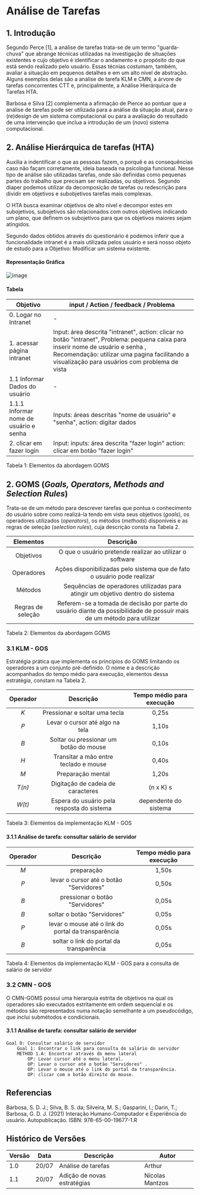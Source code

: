# Análise de Tarefas

## 1. Introdução

Segundo Perce [1], a análise de tarefas trata-se de um termo "guarda-chuva" que abrange técnicas utilizadas na investigação de situações existentes e cujo objetivo é
identificar o andamento e o propósito do que está sendo realizado pelo usuário. Essas técnias costumam, também,
avaliar a situação em pequenos detalhes e em um alto nível de abstração. Alguns exemplos delas são a análise de tarefa KLM e CMN, a árvore de
tarefas concorrentes CTT e, principalmente, a Análise Hierárquica de Tarefas HTA.

Barbosa e Silva [2] complementa a afirmação de Pierce ao pontuar que a análise
de tarefas pode ser utilizada para a análise da situação atual, para o (re)design
de um sistema computacional ou para a avaliação do resultado de uma intervenção que inclua a introdução de um (novo) sistema
computacional.

## 2. Análise Hierárquica de tarefas (HTA)

Auxilia a indentificar o que as pessoas fazem, o porquê e as consequências caso não façam corretamente, ideia baseada na psicologia funcional. Nesse tipo de análise são utilizadas tarefas, onde são definidas como pequenas partes do trabalho que precisam ser realizadas, ou objetivos. Segundo diaper podemos utilizar da decomposição de tarefas ou redescrição para dividir em objetivos e subobjetivos tarefas mais complexas.

O HTA busca examinar objetivos de alto nível e decompor estes em subojetivos, subojetivos são relacionados com outros objetivos indicando um plano, que definem os subojetivos para que os objetivos maiores sejam atingidos.

Segundo dados obtidos através do questionário é podemos inferir que a funcionalidade intranet é a mais utilizada pelos usuário e será nosso objeto de estudo para a
Objetivo: Modificar um sistema existente.

#### Representação Gráfica

![image](https://user-images.githubusercontent.com/60429513/180089432-2413ef7c-8188-4e37-88b7-f13d0ef10c1e.png)

#### Tabela

| Objetivo | input / Action / feedback / Problema                                       |     
|--------|------------|
|    0. Logar no Intranet    |      -      |  
|    1. acessar página  intranet    | Input: área descrita "intranet", action: clicar no botão "intranet", Problema: pequena caixa para inserir nome de usuário e senha , Recomendação: utilizar uma pagina facilitando a visualização para usuários com problema de vista          | 
|    1.1 Informar Dados do usuário    |      -      |  
|    1.1.1 Informar nome de usuário e senha    | Inputs: áreas descritas "nome de usuário" e "senha", action: digitar dados            |  
|    2. clicar em fazer login    | Input: inputs: área descrita "fazer login" action: clicar em botão "fazer login"           |  

Tabela 1: Elementos da abordagem GOMS

## 2. GOMS (<i>Goals, Operators, Methods and Selection Rules</i>)

Trata-se de um método para descrever tarefas que pontua o conhecimento do usuário
sobre como realizá-la tendo em vista seus objetivos (<i>goals</i>), os operadores utilizados (<i>operators</i>),
os métodos (<i>methods</i>) disponíveis e as regras de seleção (<i>selection rules</i>), cuja descrição consta na Tabela 2.

|Elementos |                                  Descrição                                  |
| :------: |:----------------------------------------------------------------------------:|
Objetivos | O que o usuário pretende realizar ao utilizar o software                        |         
Operadores | Ações disponibilizadas pelo sistema que de fato o usuário pode realizar        |
Métodos |  Sequências de operadores utilizadas para atingir um objetivo dentro do sistema                                         | 
Regras de seleção | Referem-se a tomada de decisão por parte do usuário diante da possibilidade de possuir mais de um método para utilizar |

Tabela 2: Elementos da abordagem GOMS

### 3.1 KLM - GOS

Estratégia prática que implementa os princípios do GOMS limitando os operadores a um conjunto pré-definido. O nome e a descrição
acompanhados do tempo médio para execução, elementos dessa estratégia, constam na Tabela 2.

|Operador |                                  Descrição                                  | Tempo médio para execução |
| :------: |:----------------------------------------------------------------------------:|:----------------------------------------------------------------------------:|
*K* | Pressionar e soltar uma tecla                      |   0,25s      |
*P*  | Levar o cursor até algo na tela        | 1,10s |
*B*  | Soltar ou pressionar um botão do mouse        |   0,10s |
*H*  | Transitar a mão entre teclado e mouse       |  0,40s |
*M*  | Preparação mental       | 1,20s |
*T(n)*  | Digitação de cadeia de caracteres        |   (n x K) s    |
*W(t)*  | Espera do usuário pela resposta do sistema        | dependente do sistema      |

Tabela 3: Elementos da implementação KLM - GOS

#### 3.1.1 Análise de tarefa: consultar salário de servidor

|Operador |                                  Descrição                                  | Tempo médio para execução |
| :------: |:----------------------------------------------------------------------------:|:----------------------------------------------------------------------------:|
*M* | preparação                      |   1,50s      |
*P*  | levar o cursor até o botão "Servidores"        | 0,50s |
*B*  | pressionar o botão "Servidores"        | 0,05s |
*B*  | soltar o botão "Servidores"        | 0,05s |
*P*  | levar o mouse até o link do portal da transparência        |   0,05s |
*B*  | soltar o link do portal da transparência        | 0,05s |

Tabela 4: Elementos da implementação KLM - GOS para a consulta de salário de servidor

### 3.2 CMN - GOS

O CMN-GOMS possui uma hierarquia estrita de objetivos na qual os operadores são executados
estritamente em ordem sequencial e os métodos são representados numa notação semelhante
a um pseudocódigo, que inclui submétodos e condicionais.

#### 3.1.1 Análise de tarefa: consultar salário de servidor

~~~
Goal 0: Consultar salário de servidor
    Goal 1: Encontrar o link para consulta do salário do servidor
    METHOD 1.A: Encontrar através do menu lateral
        OP: Levar cursor até o menu lateral.
        OP: Levar o cursor até o botão "Servidores" .
        OP: Levar o mouse até o link do portal da transparência.
        OP: clicar com o botão direito do mouse.
~~~

## Referencias

Barbosa, S. D. J.; Silva, B. S. da; Silveira, M. S.; Gasparini, I.; Darin, T.; Barbosa, G. D. J. (2021) Interação Humano-Computador e Experiência do usuário. Autopublicação. ISBN: 978-65-00-19677-1.R

## Histórico de Versões

| Versão | Data       | Descrição                                              | Autor                    |
|--------|------------|--------------------------------------------------------|--------------------------|
|    1.0    |  20/07          |    Análise de tarefas                                                     |  Arthur                        |
|    1.1    |  20/07          |    Adição de novas estratégias                                                    |  Nícolas Mantzos                        |
